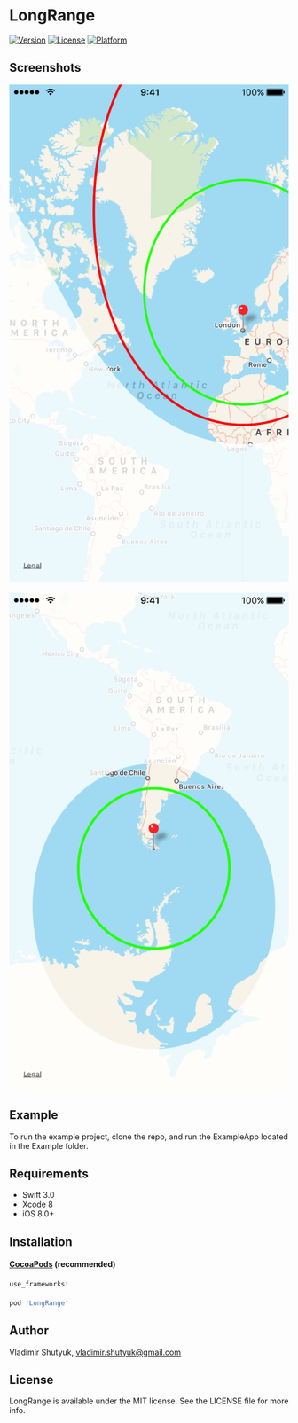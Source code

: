# LongRange

[![Version](https://img.shields.io/cocoapods/v/LongRange.svg?style=flat)](http://cocoapods.org/pods/LongRange)
[![License](https://img.shields.io/cocoapods/l/LongRange.svg?style=flat)](http://cocoapods.org/pods/LongRange)
[![Platform](https://img.shields.io/cocoapods/p/LongRange.svg?style=flat)](http://cocoapods.org/pods/LongRange)

## Screenshots 

![Screenshot0][img0] &nbsp;&nbsp; ![Screenshot1][img1]

## Example

To run the example project, clone the repo, and run the ExampleApp located in the Example folder.

## Requirements

* Swift 3.0
* Xcode 8
* iOS 8.0+


## Installation

#### [CocoaPods](http://cocoapods.org) (recommended)

````ruby
use_frameworks!

pod 'LongRange'

````

## Author

Vladimir Shutyuk, vladimir.shutyuk@gmail.com

## License

LongRange is available under the MIT license. See the LICENSE file for more info.


[img0]:https://raw.githubusercontent.com/suvov/LongRange/master/Screenshots/screenshot0.png
[img1]:https://raw.githubusercontent.com/suvov/LongRange/master/Screenshots/screenshot1.png
